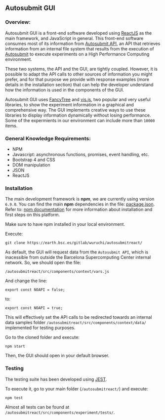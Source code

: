 ## Autosubmit GUI
### Overview: 
Autosubmit GUI is a front-end software developed using [ReactJS](https://reactjs.org/docs/getting-started.html) as the main framework, and JavaScript in general.
This front-end software consumes most of its information from [Autosubmit API](Autosubmit-API), an API that retrieves information from an internal file system that 
results from the execution of [Autosubmit](https://earth.bsc.es/gitlab/es/autosubmit) to execute experiments on a High Performance Computing environment.

These two systems, the API and the GUI, are tightly coupled. However, it is possible to adapt the API calls to other sources of information you might prefer, and for 
that purpose we provide with response examples (more details in the installation section) that can help the developer understand how the information is used in 
the components of the GUI.

Autosubmit GUI uses [FancyTree](https://github.com/mar10/fancytree/) and [vis.js](https://visjs.org/), two popular and very useful libraries, to show the experiment 
information in a graphical and comprehensive way. The GUI implements creative ways to use these libraries to display information dynamically without losing performance. 
Some of the expermients in our environment can include more than `10000` items.


### General Knowledge Requirements:

* NPM
* Javascript: asynchronous functions, promises, event handling, etc.
* Bootstrap 4 and CSS
* DOM manipulation
* JSON
* ReactJS


### Installation
The main development framework is **npm**, we are currently using version `6.9.0`. You can find the main **npm** dependencies in the file: [package.json](package.json).
Refer to: [npm documentation](https://docs.npmjs.com/) for more information about installation and first steps on this platform.

Make sure to have npm installed in your local environment.

Execute:

`git clone https://earth.bsc.es/gitlab/wuruchi/autosubmitreact/`

As default, the GUI will request data from the `Autosubmit API`, which is inacessible from outside the Barcelona Supercomputing Center internal network. 
So, we should open the file:

`/autosubmitreact/src/components/context/vars.js`

And change the line:

`export const NOAPI = false;`

to: 

`export const NOAPI = true;`

This will effectively set the API calls to be redirected towards an internal data samples folder `/autosubmitreact/src/components/context/data/` implemented for testing purposes.

Go to the cloned folder and execute:

`npm start`

Then, the GUI should open in your default browser.

### Testing

The testing suite has been developed using [JEST](https://jestjs.io/en/).

To execute it, go to your main folder (`/autosubmitreact/`) and execute:

`npm test`

Almost all tests can be found at `/autosubmitreact/src/components/experiment/tests/`.



